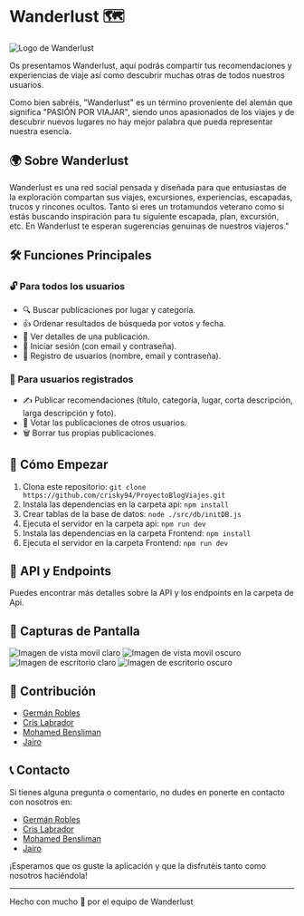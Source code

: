 # Wanderlust 🗺️

![Logo de Wanderlust](./Frontend/src/logo/logo-wh-tp.png)

Os presentamos Wanderlust, aquí podrás compartir tus recomendaciones y experiencias de viaje así como descubrir muchas otras de todos nuestros usuarios.

Como bien sabréis, "Wanderlust" es un término proveniente del alemán que significa "PASIÓN POR VIAJAR", siendo unos apasionados de los viajes y de descubrir nuevos lugares no hay mejor palabra que pueda representar nuestra esencia.

## 🌍 Sobre Wanderlust

Wanderlust es una red social pensada y diseñada para que entusiastas de la exploración compartan sus viajes, excursiones, experiencias, escapadas, trucos y rincones ocultos. Tanto si eres un trotamundos veterano como si estás buscando inspiración para tu siguiente escapada, plan, excursión, etc. En Wanderlust te esperan sugerencias genuinas de nuestros viajeros."

## 🛠️ Funciones Principales

### 🔓 Para todos los usuarios

- 🔍 Buscar publicaciones por lugar y categoría.
- 👍 Ordenar resultados de búsqueda por votos y fecha.
- 📖 Ver detalles de una publicación.
- 🔐 Iniciar sesión (con email y contraseña).
- 📝 Registro de usuarios (nombre, email y contraseña).

### 🔐 Para usuarios registrados

- ✍️ Publicar recomendaciones (título, categoría, lugar, corta descripción, larga descripción y foto).
- 🤍 Votar las publicaciones de otros usuarios.
- 🗑️ Borrar tus propias publicaciones.

## 🚀 Cómo Empezar

1. Clona este repositorio: `git clone https://github.com/crisky94/ProyectoBlogViajes.git`
2. Instala las dependencias en la carpeta api: `npm install`
3. Crear tablas de la base de datos: `node ./src/db/initDB.js`
4. Ejecuta el servidor en la carpeta api: `npm run dev`
5. Instala las dependencias en la carpeta Frontend: `npm install`
6. Ejecuta el servidor en la carpeta Frontend: `npm run dev`

## 🔗 API y Endpoints

Puedes encontrar más detalles sobre la API y los endpoints en la carpeta de Api.

## 📸 Capturas de Pantalla

![Imagen de vista movil claro](./Frontend/src/screenshots/mobile-light.png)
![Imagen de vista movil oscuro](./Frontend/src/screenshots/mobile-dark.png)
![Imagen de escritorio claro](./Frontend/src/screenshots/desk-light.png)
![Imagen de escritorio oscuro](./Frontend/src/screenshots/desk-dark.png)

## 📝 Contribución

- [Germán Robles](https://github.com/GermanRoobles)
- [Cris Labrador](https://github.com/crisky94/)
- [Mohamed Bensliman](https://github.com/mohabensliman)
- [Jairo](https://github.com/jairoweb)

## 📞 Contacto

Si tienes alguna pregunta o comentario, no dudes en ponerte en contacto con nosotros en:

- [Germán Robles](https://www.linkedin.com/in/germanrobleslopez/)
- [Cris Labrador](https://www.linkedin.com/in/cristina-labrador-ordoñez/)
- [Mohamed Bensliman](https://www.linkedin.com/in/mohamedachrafbensliman/)
- [Jairo](https://www.linkedin.com/in/jairo-josue-delgado-hernandez/)

¡Esperamos que os guste la aplicación y que la disfrutéis tanto como nosotros haciéndola!

---

Hecho con mucho 🤍 por el equipo de Wanderlust

